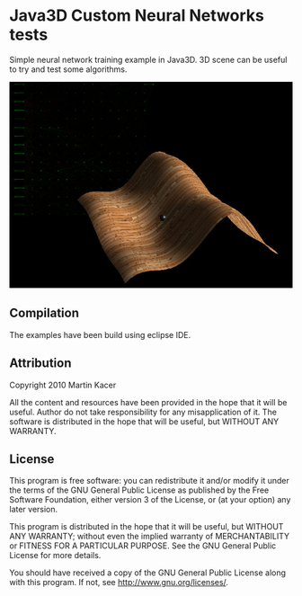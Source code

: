 # Java3D Custom Neural Networks tests
Simple neural network training example in Java3D. 3D scene can be useful to try and test some algorithms. 

![](https://github.com/H21lab/Java3D-Neural/blob/master/img/java-neural.jpg)

## Compilation
The examples have been build using eclipse IDE.

## Attribution
Copyright 2010 Martin Kacer

All the content and resources have been provided in the hope that it will be useful. 
Author do not take responsibility for any misapplication of it. The software is distributed
in the hope that will be useful, but WITHOUT ANY WARRANTY.

## License
This program is free software: you can redistribute it and/or modify
it under the terms of the GNU General Public License as published by
the Free Software Foundation, either version 3 of the License, or
(at your option) any later version.

This program is distributed in the hope that it will be useful,
but WITHOUT ANY WARRANTY; without even the implied warranty of
MERCHANTABILITY or FITNESS FOR A PARTICULAR PURPOSE.  See the
GNU General Public License for more details.

You should have received a copy of the GNU General Public License
along with this program.  If not, see <http://www.gnu.org/licenses/>.
